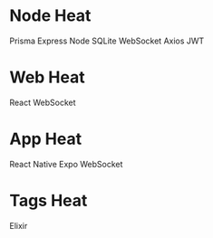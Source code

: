 # Node Heat
Prisma
Express
Node
SQLite
WebSocket
Axios
JWT

# Web Heat
React
WebSocket

# App Heat
React Native
Expo
WebSocket

# Tags Heat
Elixir